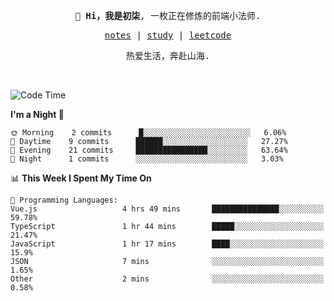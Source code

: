 <p align="center">
  <samp>
    <span><strong>👋 Hi，我是初柒</strong>,</span>
    <span>一枚正在修炼的前端小法师.</span>
  </samp>
</p>

<p align="center">
  <samp>
    <a href="https://www.wolai.com/dec-seven/wyPFvMTwAcD9muc6RMfThB">notes</a> |
    <a href="https://github.com/dec-seven/fe-study">study</a> |
    <a href="https://leetcode.cn/u/dec-seven/">leetcode</a>
  </samp>
</p>
<p align="center">
  <samp>
    <span>热爱生活，奔赴山海.</span>
  </samp>
</p>
<br>

<!--START_SECTION:waka-->
![Code Time](http://img.shields.io/badge/Code%20Time-0%20secs-blue)

**I'm a Night 🦉** 

```text
🌞 Morning    2 commits      █░░░░░░░░░░░░░░░░░░░░░░░░   6.06% 
🌆 Daytime    9 commits      ██████░░░░░░░░░░░░░░░░░░░   27.27% 
🌃 Evening    21 commits     ████████████████░░░░░░░░░   63.64% 
🌙 Night      1 commits      ░░░░░░░░░░░░░░░░░░░░░░░░░   3.03%

```


📊 **This Week I Spent My Time On** 

```text
💬 Programming Languages: 
Vue.js                   4 hrs 49 mins       ███████████████░░░░░░░░░░   59.78% 
TypeScript               1 hr 44 mins        █████░░░░░░░░░░░░░░░░░░░░   21.47% 
JavaScript               1 hr 17 mins        ████░░░░░░░░░░░░░░░░░░░░░   15.9% 
JSON                     7 mins              ░░░░░░░░░░░░░░░░░░░░░░░░░   1.65% 
Other                    2 mins              ░░░░░░░░░░░░░░░░░░░░░░░░░   0.58%

```


<!--END_SECTION:waka-->

